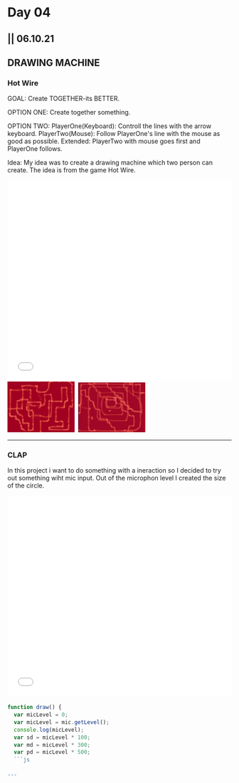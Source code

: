 # Day 04

## || 06.10.21

## DRAWING MACHINE

### Hot Wire

GOAL: Create TOGETHER-its BETTER.

OPTION ONE:
Create together something.

OPTION TWO:
PlayerOne(Keyboard): Controll the lines with the arrow keyboard.
PlayerTwo(Mouse): Follow PlayerOne's line with the mouse as good as possible.
Extended: PlayerTwo with mouse goes first and PlayerOne follows.

Idea: My idea was to create a drawing machine which two person can create. The idea is from the game Hot Wire.

<iframe src="../content/day04/01/embed.html" width="100%" height="450" frameborder="no"></iframe>

<img src="../content/day04/01/hotWire.png" width="30%">
<img src="../content/day04/01/hello.png" width="0%">
<img src="../content/day04/01/buddyArt.png" width="30%">

---

### CLAP

In this project i want to do something with a ineraction so I decided to try out something wiht mic input. 
Out of the microphon level I created the size of the circle. 

<iframe src="../content/day04/02/embed.html" width="100%" height="450" frameborder="no"></iframe>


```js
function draw() {
  var micLevel = 0;
  var micLevel = mic.getLevel();
  console.log(micLevel);
  var sd = micLevel * 100;
  var md = micLevel * 300;
  var pd = micLevel * 500;
  ```js

---

